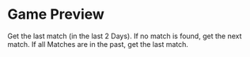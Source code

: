 #  Game Preview

Get the last match (in the last 2 Days). If no match is found, get the next match.
If all Matches are in the past, get the last match.

<api-endpoint openapi-path="../../../spec.yaml" method="GET" endpoint="/next-game"/>